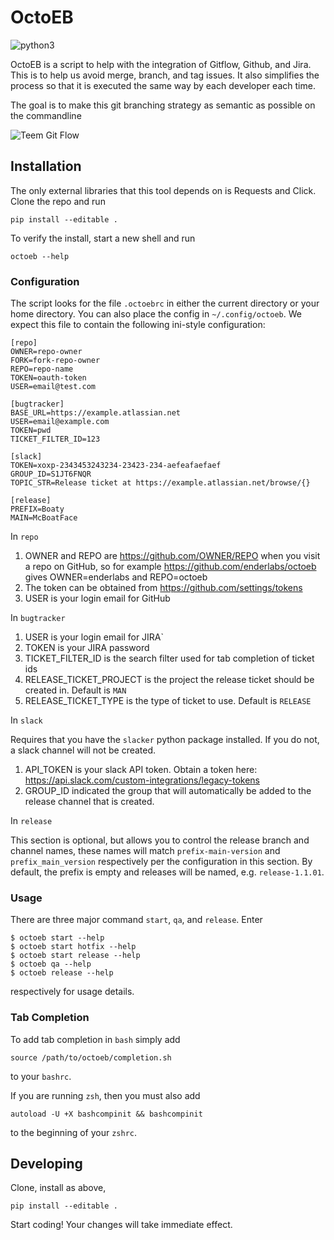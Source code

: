 OctoEB
======
![python3](https://caniusepython3.com/check/c87b915f-dfb4-42eb-b0f2-ed5790a049ec.svg?style=flat)

OctoEB is a script to help with the integration of Gitflow, Github, and Jira.
This is to help us avoid merge, branch, and tag issues. It also
simplifies the process so that it is executed the same way by each developer
each time.


The goal is to make this git branching strategy as semantic as possible on the commandline

![Teem Git Flow](https://s3-us-west-2.amazonaws.com/eventboard-docs/Teem+GitFlow+-+Page+1.png)

## Installation
The only external libraries that this tool depends on is Requests and Click.
Clone the repo and run

    pip install --editable .

To verify the install, start a new shell and run

    octoeb --help


### Configuration
The script looks for the file `.octoebrc` in either the current directory or
your home directory.  You can also place the config in `~/.config/octoeb`.  We
expect this file to contain the following ini-style configuration:


    [repo]
    OWNER=repo-owner
    FORK=fork-repo-owner
    REPO=repo-name
    TOKEN=oauth-token
    USER=email@test.com

    [bugtracker]
    BASE_URL=https://example.atlassian.net
    USER=email@example.com
    TOKEN=pwd
    TICKET_FILTER_ID=123

    [slack]
    TOKEN=xoxp-2343453243234-23423-234-aefeafaefaef
    GROUP_ID=S1JT6FNQR
    TOPIC_STR=Release ticket at https://example.atlassian.net/browse/{}

    [release]
    PREFIX=Boaty
    MAIN=McBoatFace

In `repo`

1. OWNER and REPO are https://github.com/OWNER/REPO when you visit a repo on
   GitHub, so for example https://github.com/enderlabs/octoeb gives
   OWNER=enderlabs and REPO=octoeb
2. The token can be obtained from https://github.com/settings/tokens
3. USER is your login email for GitHub

In `bugtracker`

1. USER is your login email for JIRA`
2. TOKEN is your JIRA password
3. TICKET_FILTER_ID is the search filter used for tab completion of ticket ids
4. RELEASE_TICKET_PROJECT is the project the release ticket should be created
   in.  Default is `MAN`
5. RELEASE_TICKET_TYPE is the type of ticket to use.  Default is `RELEASE`

In `slack`

Requires that you have the `slacker` python package installed.  If you do not,
a slack channel will not be created.

1. API_TOKEN is your slack API token. Obtain a token here:
   https://api.slack.com/custom-integrations/legacy-tokens
2. GROUP_ID indicated the group that will automatically be added to the
   release channel that is created.

In `release`

This section is optional, but allows you to control the release branch and
channel names, these names will match `prefix-main-version` and
`prefix_main_version` respectively per the configuration in this section.
By default, the prefix is empty and releases will be named, e.g.
`release-1.1.01`.

### Usage
There are three major command `start`, `qa`, and `release`. Enter

    $ octoeb start --help
    $ octoeb start hotfix --help
    $ octoeb start release --help
    $ octoeb qa --help
    $ octoeb release --help

respectively for usage details.

### Tab Completion
To add tab completion in `bash` simply add

    source /path/to/octoeb/completion.sh

to your `bashrc`.

If you are running `zsh`, then you must also add

    autoload -U +X bashcompinit && bashcompinit

to the beginning of your `zshrc`.


## Developing
Clone, install as above,

    pip install --editable .

Start coding!  Your changes will take immediate effect.
